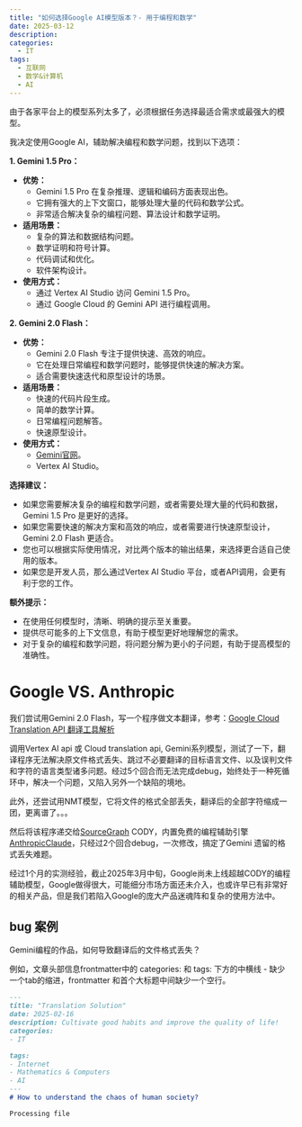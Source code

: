 ```yaml
---
title: "如何选择Google AI模型版本？- 用于编程和数学"
date: 2025-03-12
description:
categories:
  - IT
tags:
  - 互联网
  - 数学&计算机
  - AI
---
```


由于各家平台上的模型系列太多了，必须根据任务选择最适合需求或最强大的模型。

我决定使用Google AI，辅助解决编程和数学问题，找到以下选项：

**1. Gemini 1.5 Pro：**

* **优势：**
    * Gemini 1.5 Pro 在复杂推理、逻辑和编码方面表现出色。
    * 它拥有强大的上下文窗口，能够处理大量的代码和数学公式。
    * 非常适合解决复杂的编程问题、算法设计和数学证明。
* **适用场景：**
    * 复杂的算法和数据结构问题。
    * 数学证明和符号计算。
    * 代码调试和优化。
    * 软件架构设计。
* **使用方式：**
    * 通过 Vertex AI Studio 访问 Gemini 1.5 Pro。
    * 通过 Google Cloud 的 Gemini API 进行编程调用。

**2. Gemini 2.0 Flash：**

* **优势：**
    * Gemini 2.0 Flash 专注于提供快速、高效的响应。
    * 它在处理日常编程和数学问题时，能够提供快速的解决方案。
    * 适合需要快速迭代和原型设计的场景。
* **适用场景：**
    * 快速的代码片段生成。
    * 简单的数学计算。
    * 日常编程问题解答。
    * 快速原型设计。
* **使用方式：**
    * [Gemini官网](https://gemini.google.com/)。
    * Vertex AI Studio。

**选择建议：**

* 如果您需要解决复杂的编程和数学问题，或者需要处理大量的代码和数据，Gemini 1.5 Pro 是更好的选择。
* 如果您需要快速的解决方案和高效的响应，或者需要进行快速原型设计，Gemini 2.0 Flash 更适合。
* 您也可以根据实际使用情况，对比两个版本的输出结果，来选择更合适自己使用的版本。
* 如果您是开发人员，那么通过Vertex AI Studio 平台，或者API调用，会更有利于您的工作。

**额外提示：**

* 在使用任何模型时，清晰、明确的提示至关重要。
* 提供尽可能多的上下文信息，有助于模型更好地理解您的需求。
* 对于复杂的编程和数学问题，将问题分解为更小的子问题，有助于提高模型的准确性。


# Google VS. Anthropic

我们尝试用Gemini 2.0 Flash，写一个程序做文本翻译，参考：[Google Cloud Translation API 翻译工具解析](Gcloud-translation-api-tools.md)

调用Vertex AI api 或 Cloud translation api, Gemini系列模型，测试了一下，翻译程序无法解决原文件格式丢失、跳过不必要翻译的目标语言文件、以及误判文件和字符的语言类型诸多问题。经过5个回合而无法完成debug，始终处于一种死循环中，解决一个问题，又陷入另外一个缺陷的境地。

此外，还尝试用NMT模型，它将文件的格式全部丢失，翻译后的全部字符缩成一团，更离谱了。。。

然后将该程序递交给[SourceGraph](https://sourcegraph.com) CODY，内置免费的编程辅助引擎[Anthropic](https://anthropic.com/)[Claude](https://claude.ai/)，只经过2个回合debug，一次修改，搞定了Gemini 遗留的格式丢失难题。

经过1个月的实测经验，截止2025年3月中旬，Google尚未上线超越CODY的编程辅助模型，Google做得很大，可能细分市场方面还未介入，也或许早已有非常好的相关产品，但是我们若陷入Google的庞大产品迷魂阵和复杂的使用方法中。


## bug 案例
Gemini编程的作品，如何导致翻译后的文件格式丢失？

例如，文章头部信息frontmatter中的 categories: 和 tags: 下方的中横线 - 缺少一个tab的缩进，frontmatter 和首个大标题中间缺少一个空行。

```md
---
title: "Translation Solution"
date: 2025-02-16
description: Cultivate good habits and improve the quality of life!
categories:
- IT

tags:
- Internet
- Mathematics & Computers
- AI
---
# How to understand the chaos of human society?

Processing file

```
